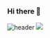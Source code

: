 ### Hi there 👋

![header](https://capsule-render.vercel.app/api?type=waving&height=200&section=header&fontSize=50&text=Welcome%20&desc=hyerim's%20Github%20profile&fontAlignY=30&descAlignY=50&descAlign=60&color=gradient&customColorList=2)
 <a href="https://rimint02.tistory.com/" target="_blank"><img src="https://img.shields.io/badge/blog-색코드?style=flat-square&logo=이미지 이름&logoColor=white"/></a>
